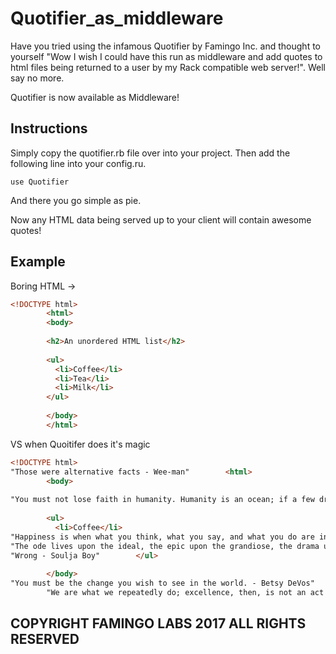 # Quotifier_as_middleware

Have you tried using the infamous Quotifier by Famingo Inc. and thought to yourself "Wow I wish I could have this run as middleware and add quotes to html files being returned to a user by my Rack compatible web server!". Well say no more. 

Quotifier is now available as Middleware!

## Instructions 

Simply copy the quotifier.rb file over into your project. Then add the following line into your config.ru.

`use Quotifier`

And there you go simple as pie.

Now any HTML data being served up to your client will contain awesome quotes! 

## Example

Boring HTML -> 
```html
<!DOCTYPE html>
        <html>
        <body>
        
        <h2>An unordered HTML list</h2>
        
        <ul>
          <li>Coffee</li>
          <li>Tea</li>
          <li>Milk</li>
        </ul>  
        
        </body>
        </html>
```
VS when Quoitifer does it's magic

```html
<!DOCTYPE html>
"Those were alternative facts - Wee-man"        <html>
        <body>
        
"You must not lose faith in humanity. Humanity is an ocean; if a few drops of the ocean are dirty, the ocean does not become dirty. - The Red Power Ranger"        <h2>An unordered HTML list</h2>
        
        <ul>
          <li>Coffee</li>
"Happiness is when what you think, what you say, and what you do are in harmony. - Triple H"          <li>Tea</li>
"The ode lives upon the ideal, the epic upon the grandiose, the drama upon the real. - Wee-man"          <li>Milk</li>
"Wrong - Soulja Boy"        </ul>  
        
        </body>
"You must be the change you wish to see in the world. - Betsy DeVos"        </html>
        "We are what we repeatedly do; excellence, then, is not an act but a habit. - Bing Han"
```
## COPYRIGHT FAMINGO LABS 2017 ALL RIGHTS RESERVED
